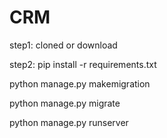 # CRM


step1: cloned or download 

step2: pip install -r requirements.txt

python manage.py makemigration

python manage.py migrate

python manage.py runserver
